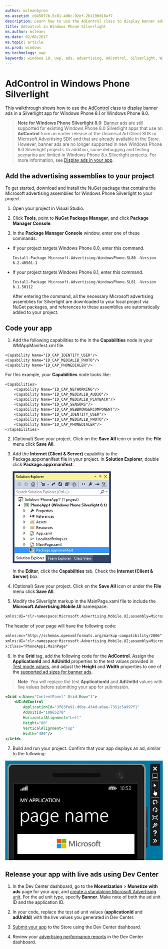 ```yaml
---
author: mcleanbyron
ms.assetid: c0450f7b-5c81-4d8c-92ef-2b1190d18af7
description: Learn how to use the AdControl class to display banner ads in a Silverlight app for Windows Phone 8.1 or Windows Phone 8.0.
title: AdControl in Windows Phone Silverlight
ms.author: mcleans
ms.date: 02/08/2017
ms.topic: article
ms.prod: windows
ms.technology: uwp
keywords: windows 10, uwp, ads, advertising, AdControl, Silverlight, Windows Phone
---
```


# AdControl in Windows Phone Silverlight

This walkthrough shows how to use the [AdControl](https://msdn.microsoft.com/library/windows/apps/hh524191.aspx) class to display banner ads in a Silverlight app for Windows Phone 8.1 or Windows Phone 8.0.

> **Note for Windows Phone Silverlight 8.0**&nbsp;&nbsp;Banner ads are still supported for existing Windows Phone 8.0 Silverlight apps that use an **AdControl** from an earlier release of the Universal Ad Client SDK or Microsoft Advertising SDK and that are already available in the Store. However, banner ads are no longer supported in new Windows Phone 8.0 Silverlight projects. In addition, some debugging and testing scenarios are limited in Windows Phone 8.x Silverlight projects. For more information, see [Display ads in your app](display-ads-in-your-app.md#silverlight_support).

## Add the advertising assemblies to your project

To get started, download and install the NuGet package that contains the Microsoft advertising assemblies for Windows Phone Silverlight to your project.

1.  Open your project in Visual Studio.

2.  Click **Tools**, point to **NuGet Package Manager**, and click **Package Manager Console**.

3.  In the **Package Manager Console** window, enter one of these commands.

  * If your project targets Windows Phone 8.0, enter this command.

      ```syntax
      Install-Package Microsoft.Advertising.WindowsPhone.SL80 -Version 6.2.40501.1
      ```

  * If your project targets Windows Phone 8.1, enter this command.

      ```syntax
      Install-Package Microsoft.Advertising.WindowsPhone.SL81 -Version 8.1.50112
      ```

    After entering the command, all the necessary Microsoft advertising assemblies for Silverlight are downloaded to your local project via NuGet packages, and references to these assemblies are automatically added to your project.

## Code your app


1.  Add the following capabilities to the in the **Capabilities** node in your WMAppManifest.xml file.

  ``` syntax
  <Capability Name="ID_CAP_IDENTITY_USER"/>
  <Capability Name="ID_CAP_MEDIALIB_PHOTO"/>
  <Capability Name="ID_CAP_PHONEDIALER"/>
  ```

  For this example, your **Capabilities** node looks like:

  ``` syntax
  <Capabilities>
      <Capability Name="ID_CAP_NETWORKING"/>
      <Capability Name="ID_CAP_MEDIALIB_AUDIO"/>
      <Capability Name="ID_CAP_MEDIALIB_PLAYBACK"/>
      <Capability Name="ID_CAP_SENSORS"/>
      <Capability Name="ID_CAP_WEBBROWSERCOMPONENT"/>
      <Capability Name="ID_CAP_IDENTITY_USER"/>
      <Capability Name="ID_CAP_MEDIALIB_PHOTO"/>
      <Capability Name="ID_CAP_PHONEDIALER"/>
  </Capabilities>
  ```

2.  (Optional) Save your project. Click on the **Save All** icon or under the **File** menu click **Save All**.

3.  Add the **Internet (Client & Server)** capability to the Package.appxmanifest file in your project. In **Solution Explorer**, double click **Package.appxmanifest**.

    ![wp81silverlightmarkup\-solutionexplorer\-packageappxmanifest](images/13-b98c2a1a-69c3-4018-be0a-6ce010e703e7.jpg)

    In the **Editor**, click the **Capabilities** tab. Check the **Internet (Client & Server)** box.

4.  (Optional) Save your project. Click on the **Save All** icon or under the **File** menu click **Save All**.

5.  Modify the Silverlight markup in the MainPage.xaml file to include the **Microsoft.Advertising.Mobile.UI** namespace.

  ``` xml
  xmlns:UI="clr-namespace:Microsoft.Advertising.Mobile.UI;assembly=Microsoft.Advertising.Mobile.UI"
  ```

  The header of your page will have the following code:

  ``` xml
  xmlns:mc="http://schemas.openxmlformats.org/markup-compatibility/2006"
  xmlns:UI="clr-namespace:Microsoft.Advertising.Mobile.UI;assembly=Microsoft.Advertising.Mobile.UI"
  x:Class="PhoneApp1.MainPage"
  ```

6.  In the **Grid** tag, add the following code for the **AdControl**. Assign the **ApplicationId** and **AdUnitId** properties to the test values provided in [Test mode values](test-mode-values.md), and adjust the **Height** and **Width** properties to one of the [supported ad sizes for banner ads](supported-ad-sizes-for-banner-ads.md).

  > **Note**&nbsp;&nbsp;You will replace the test **ApplicationId** and **AdUnitId** values with live values before submitting your app for submission.

  ``` xml
  <Grid x:Name="ContentPanel" Grid.Row="1">
      <UI:AdControl
          ApplicationId="3f83fe91-d6be-434d-a0ae-7351c5a997f1"
          AdUnitId="10865270"
          HorizontalAlignment="Left"
          Height="80"
          VerticalAlignment="Top"
          Width="480"/>
  </Grid>
  ```

7.  Build and run your project. Confirm that your app displays an ad, similar to the following:

  ![wp81silverlight\-emulatorwithad](images/13-8db1492f-ae1d-439b-9b78-bed8e22fe996.jpg)

## Release your app with live ads using Dev Center

1.  In the Dev Center dashboard, go to the **Monetization** &gt; **Monetize with ads** page for your app, and [create a standalone Microsoft Advertising unit](../publish/monetize-with-ads.md). For the ad unit type, specify **Banner**. Make note of both the ad unit ID and the application ID.

2.  In your code, replace the test ad unit values (**applicationId** and **adUnitId**) with the live values you generated in Dev Center.

3.  [Submit your app](../publish/app-submissions.md) to the Store using the Dev Center dashboard.

4.  Review your [advertising performance reports](../publish/advertising-performance-report.md) in the Dev Center dashboard.


 
